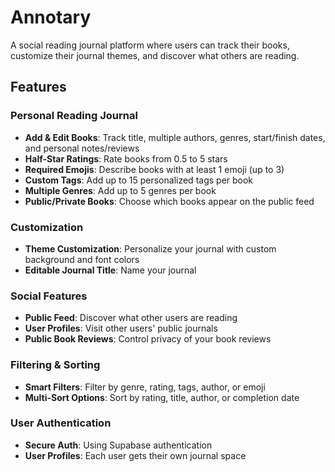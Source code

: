 # Annotary

A social reading journal platform where users can track their books, customize their journal themes, and discover what others are reading.

## Features

### Personal Reading Journal
- **Add & Edit Books**: Track title, multiple authors, genres, start/finish dates, and personal notes/reviews
- **Half-Star Ratings**: Rate books from 0.5 to 5 stars
- **Required Emojis**: Describe books with at least 1 emoji (up to 3)
- **Custom Tags**: Add up to 15 personalized tags per book
- **Multiple Genres**: Add up to 5 genres per book
- **Public/Private Books**: Choose which books appear on the public feed

### Customization
- **Theme Customization**: Personalize your journal with custom background and font colors
- **Editable Journal Title**: Name your journal

### Social Features
- **Public Feed**: Discover what other users are reading
- **User Profiles**: Visit other users' public journals
- **Public Book Reviews**: Control privacy of your book reviews

### Filtering & Sorting
- **Smart Filters**: Filter by genre, rating, tags, author, or emoji
- **Multi-Sort Options**: Sort by rating, title, author, or completion date

### User Authentication
- **Secure Auth**: Using Supabase authentication
- **User Profiles**: Each user gets their own journal space

